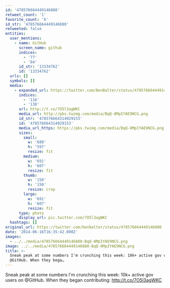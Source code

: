 ```yaml
---
id: '478576664449146880'
retweet_count: '1'
favorite_count: '6'
id_str: '478576664449146880'
retweeted: false
entities:
  user_mentions:
    - name: GitHub
      screen_name: github
      indices:
        - '77'
        - '84'
      id_str: '13334762'
      id: '13334762'
  urls: []
  symbols: []
  media:
    - expanded_url: https://twitter.com/BenBalter/status/478576664449146880/photo/1
      indices:
        - '116'
        - '138'
      url: http://t.co/7O5l3agWKC
      media_url: http://pbs.twimg.com/media/BqQ-8MpIYAE9NCG.png
      id_str: '478576664314929153'
      id: '478576664314929153'
      media_url_https: https://pbs.twimg.com/media/BqQ-8MpIYAE9NCG.png
      sizes:
        small:
          w: '680'
          h: '597'
          resize: fit
        medium:
          w: '691'
          h: '607'
          resize: fit
        thumb:
          w: '150'
          h: '150'
          resize: crop
        large:
          w: '691'
          h: '607'
          resize: fit
      type: photo
      display_url: pic.twitter.com/7O5l3agWKC
  hashtags: []
original_url: https://twitter.com/benbalter/status/478576664449146880
date: '2014-06-16T16:35:42.000Z'
images:
  - ../../media/478576664449146880-BqQ-8MpIYAE9NCG.png
image: ../../media/478576664449146880-BqQ-8MpIYAE9NCG.png
title: >-
  Sneak peak at some numbers I'm crunching this week: 10k+ active gov users on
  @GitHub. When they bega…
---
```


Sneak peak at some numbers I'm crunching this week: 10k+ active gov users on @GitHub. When they began contributing: http://t.co/7O5l3agWKC